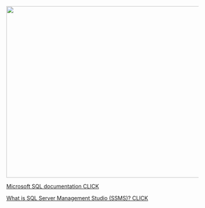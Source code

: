 [<img src="https://docs.microsoft.com/en-us/sql/ssms/media/sql-server-management-studio-ssms/ssms.png?view=sql-server-ver15" width=1024 height=450>](https://docs.microsoft.com/en-us/sql/ssms/media/sql-server-management-studio-ssms/ssms.png?view=sql-server-ver15)

[Microsoft SQL documentation CLICK](https://docs.microsoft.com/tr-tr/sql/?view=sql-server-ver15)

[What is SQL Server Management Studio (SSMS)? CLICK](https://docs.microsoft.com/en-us/sql/ssms/sql-server-management-studio-ssms?view=sql-server-ver15)
